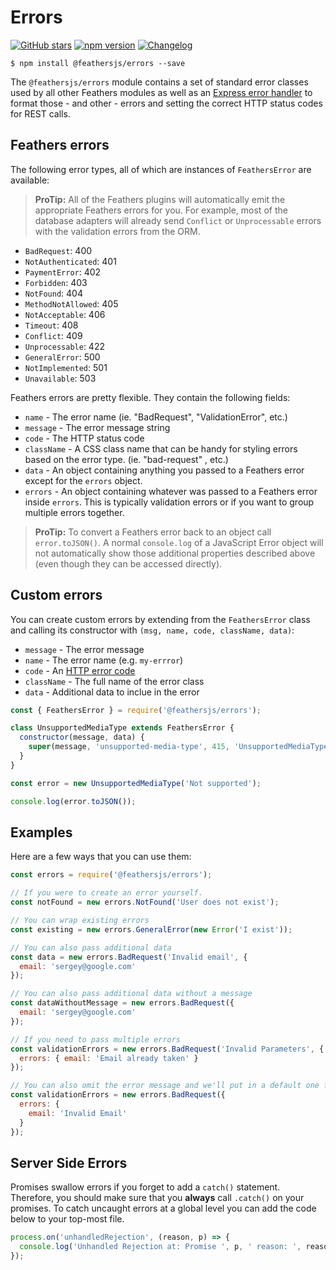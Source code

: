 # Errors

[![GitHub stars](https://img.shields.io/github/stars/feathersjs/errors.png?style=social&label=Star)](https://github.com/feathersjs/errors/)
[![npm version](https://img.shields.io/npm/v/@feathersjs/errors.png?style=flat-square)](https://www.npmjs.com/package/@feathersjs/errors)
[![Changelog](https://img.shields.io/badge/changelog-.md-blue.png?style=flat-square)](https://github.com/feathersjs/errors/blob/master/CHANGELOG.md)

```
$ npm install @feathersjs/errors --save
```

The `@feathersjs/errors` module contains a set of standard error classes used by all other Feathers modules as well as an [Express error handler](https://expressjs.com/en/guide/error-handling.html) to format those - and other - errors and setting the correct HTTP status codes for REST calls.

## Feathers errors

The following error types, all of which are instances of `FeathersError` are available:

> **ProTip:** All of the Feathers plugins will automatically emit the appropriate Feathers errors for you. For example, most of the database adapters will already send `Conflict` or `Unprocessable` errors with the validation errors from the ORM.

- `BadRequest`: 400
- `NotAuthenticated`: 401
- `PaymentError`: 402
- `Forbidden`: 403
- `NotFound`: 404
- `MethodNotAllowed`: 405
- `NotAcceptable`: 406
- `Timeout`: 408
- `Conflict`: 409
- `Unprocessable`: 422
- `GeneralError`: 500
- `NotImplemented`: 501
- `Unavailable`: 503

Feathers errors are pretty flexible. They contain the following fields:

- `name` - The error name (ie. "BadRequest", "ValidationError", etc.)
- `message` - The error message string
- `code` - The HTTP status code
- `className` - A CSS class name that can be handy for styling errors based on the error type. (ie. "bad-request" , etc.)
- `data` - An object containing anything you passed to a Feathers error except for the `errors` object.
- `errors` - An object containing whatever was passed to a Feathers error inside `errors`. This is typically validation errors or if you want to group multiple errors together.

> **ProTip:** To convert a Feathers error back to an object call `error.toJSON()`. A normal `console.log` of a JavaScript Error object will not automatically show those additional properties described above (even though they can be accessed directly).

## Custom errors

You can create custom errors by extending from the `FeathersError` class and calling its constructor with `(msg, name, code, className, data)`:

- `message` - The error message
- `name` - The error name (e.g. `my-errror`)
- `code` - An [HTTP error code](https://www.w3.org/Protocols/rfc2616/rfc2616-sec10.html)
- `className` - The full name of the error class
- `data` - Additional data to inclue in the error


```js
const { FeathersError } = require('@feathersjs/errors');

class UnsupportedMediaType extends FeathersError {
  constructor(message, data) {
    super(message, 'unsupported-media-type', 415, 'UnsupportedMediaType', data);
  }
}

const error = new UnsupportedMediaType('Not supported');

console.log(error.toJSON());
```

## Examples

Here are a few ways that you can use them:

```js
const errors = require('@feathersjs/errors');

// If you were to create an error yourself.
const notFound = new errors.NotFound('User does not exist');

// You can wrap existing errors
const existing = new errors.GeneralError(new Error('I exist'));

// You can also pass additional data
const data = new errors.BadRequest('Invalid email', {
  email: 'sergey@google.com'
});

// You can also pass additional data without a message
const dataWithoutMessage = new errors.BadRequest({
  email: 'sergey@google.com'
});

// If you need to pass multiple errors
const validationErrors = new errors.BadRequest('Invalid Parameters', {
  errors: { email: 'Email already taken' }
});

// You can also omit the error message and we'll put in a default one for you
const validationErrors = new errors.BadRequest({
  errors: {
    email: 'Invalid Email'
  }
});
```

## Server Side Errors

Promises swallow errors if you forget to add a `catch()` statement. Therefore, you should make sure that you **always** call `.catch()` on your promises. To catch uncaught errors at a global level you can add the code below to your top-most file.

```js
process.on('unhandledRejection', (reason, p) => {
  console.log('Unhandled Rejection at: Promise ', p, ' reason: ', reason);
});
```
